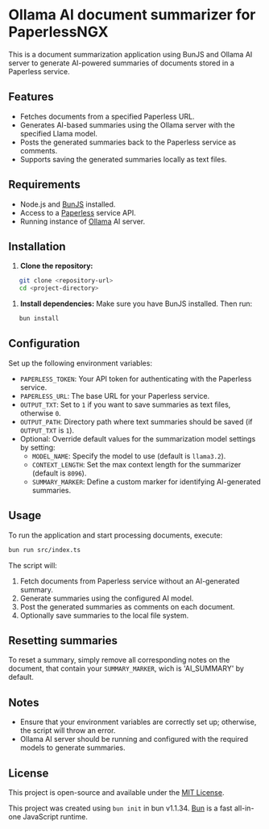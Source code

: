 # Ollama AI document summarizer for PaperlessNGX
This is a document summarization application using BunJS and Ollama AI server to generate AI-powered summaries of documents stored in a Paperless service.
## Features
- Fetches documents from a specified Paperless URL.
- Generates AI-based summaries using the Ollama server with the specified Llama model.
- Posts the generated summaries back to the Paperless service as comments.
- Supports saving the generated summaries locally as text files.

## Requirements
- Node.js and [BunJS](https://bun.sh/) installed.
- Access to a [Paperless](https://docs.paperless-ngx.com/) service API.
- Running instance of [Ollama](https://ollama.com/) AI server.

## Installation
1. **Clone the repository:**
``` bash
   git clone <repository-url>
   cd <project-directory>
```
1. **Install dependencies:**
   Make sure you have BunJS installed. Then run:
``` bash
   bun install
```
## Configuration
Set up the following environment variables:
- `PAPERLESS_TOKEN`: Your API token for authenticating with the Paperless service.
- `PAPERLESS_URL`: The base URL for your Paperless service.
- `OUTPUT_TXT`: Set to `1` if you want to save summaries as text files, otherwise `0`.
- `OUTPUT_PATH`: Directory path where text summaries should be saved (if `OUTPUT_TXT` is `1`).
- Optional: Override default values for the summarization model settings by setting:
    - `MODEL_NAME`: Specify the model to use (default is `llama3.2`).
    - `CONTEXT_LENGTH`: Set the max context length for the summarizer (default is `8096`).
    - `SUMMARY_MARKER`: Define a custom marker for identifying AI-generated summaries.

## Usage
To run the application and start processing documents, execute:
``` bash
bun run src/index.ts
```
The script will:
1. Fetch documents from Paperless service without an AI-generated summary.
2. Generate summaries using the configured AI model.
3. Post the generated summaries as comments on each document.
4. Optionally save summaries to the local file system.

## Resetting summaries
To reset a summary, simply remove all corresponding notes on the document, that
contain your `SUMMARY_MARKER`, wich is 'AI_SUMMARY' by default.

## Notes
- Ensure that your environment variables are correctly set up; otherwise, the script will throw an error.
- Ollama AI server should be running and configured with the required models to generate summaries.

## License
This project is open-source and available under the [MIT License]().

This project was created using `bun init` in bun v1.1.34. [Bun](https://bun.sh) is a fast all-in-one JavaScript runtime.
